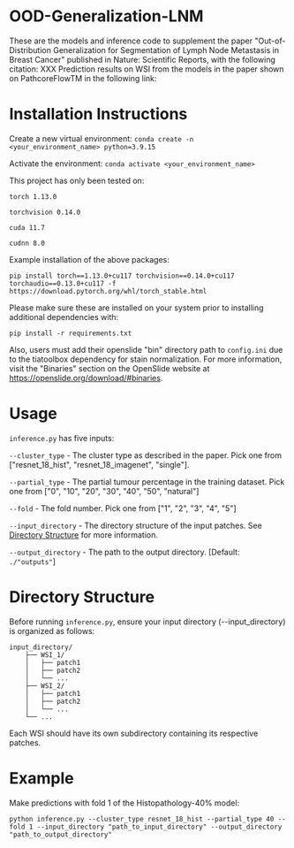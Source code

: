 # OOD-Generalization-LNM
These are the models and inference code to supplement the paper "Out-of-Distribution Generalization for Segmentation of Lymph Node Metastasis in Breast Cancer" published in Nature: Scientific Reports, with the following citation:
XXX
Prediction results on WSI from the models in the paper shown on PathcoreFlowTM in the following link:  

# Installation Instructions
Create a new virtual environment: ```conda create -n <your_environment_name> python=3.9.15```

Activate the environment: ```conda activate <your_environment_name>```

This project has only been tested on:

```torch 1.13.0```

```torchvision 0.14.0```

```cuda 11.7```

```cudnn 8.0```

Example installation of the above packages: 

```pip install torch==1.13.0+cu117 torchvision==0.14.0+cu117 torchaudio==0.13.0+cu117 -f https://download.pytorch.org/whl/torch_stable.html```

Please make sure these are installed on your system prior to installing additional dependencies with:

 ```pip install -r requirements.txt```

Also, users must add their openslide "bin" directory path to ```config.ini``` due to the tiatoolbox dependency for stain normalization. For more information, visit the "Binaries" section on the OpenSlide website at https://openslide.org/download/#binaries.

# Usage
```inference.py``` has five inputs:

```--cluster_type``` - The cluster type as described in the paper. Pick one from ["resnet_18_hist", "resnet_18_imagenet", "single"].

```--partial_type``` - The partial tumour percentage in the training dataset. Pick one from ["0", "10", "20", "30", "40", "50", "natural"]

```--fold``` - The fold number. Pick one from ["1", "2", "3", "4", "5"]

```--input_directory``` - The directory structure of the input patches. See [Directory Structure](#directory-structure) for more information.

```--output_directory``` - The path to the output directory. [Default: ```./"outputs"```]

# Directory Structure
Before running ```inference.py```, ensure your input directory (--input_directory) is organized as follows:

```
input_directory/
    ├── WSI_1/
    │   ├── patch1
    │   ├── patch2
    │   └── ...
    ├── WSI_2/
    │   ├── patch1
    │   ├── patch2
    │   └── ...
    └── ...
```

Each WSI should have its own subdirectory containing its respective patches.


# Example
Make predictions with fold 1 of the Histopathology-40% model:

```python inference.py --cluster_type resnet_18_hist --partial_type 40 --fold 1 --input_directory "path_to_input_directory" --output_directory "path_to_output_directory"```
